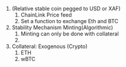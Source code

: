 1. (Relative stable coin pegged to USD or XAF)
    1. ChainLink Price feed
    2. Set a function to exchange Eth and BTC
2. Stability Mechanism Minting(Algorithmic)
    1. Minting can only be done with collateral
    2. 
3. Collateral: Exogenous (Crypto)
    1. ETH
    2. wBTC
